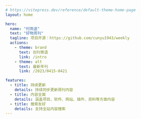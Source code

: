 ```yaml
---
# https://vitepress.dev/reference/default-theme-home-page
layout: home

hero:
  name: "村雨遥"
  text: "好物周刊"
  tagline: 项目开源：https://github.com/cunyu1943/weekly
  actions:
    - theme: brand
      text: 创刊寄语
      link: /intro
    - theme: alt
      text: 最新年刊
      link: /2023/0415-0421

features:
  - title: 持续更新
    details: 持续同步更新周刊内容
  - title: 内容全面
    details: 涵盖项目、软件、网站、插件、资料等方面内容
  - title: 搜索友好
    details: 支持全站内容搜索
---
```

